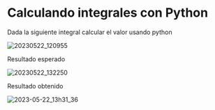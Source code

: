 # Calculando integrales con Python

Dada la siguiente integral calcular el valor usando python

![20230522_120955](https://github.com/MariaRod123/calculo-integral/assets/72228855/75d77f8a-1e68-4258-9ae0-d74b53a73bd8)

Resultado esperado

![20230522_132250](https://github.com/MariaRod123/calculo-integral/assets/72228855/4a8c722f-0c8b-4c77-9faa-05b66302dd97)


Resultado obtenido

![2023-05-22_13h31_36](https://github.com/MariaRod123/calculo-integral/assets/72228855/58e178e0-98cf-434d-b34a-bcee8f69684a)
